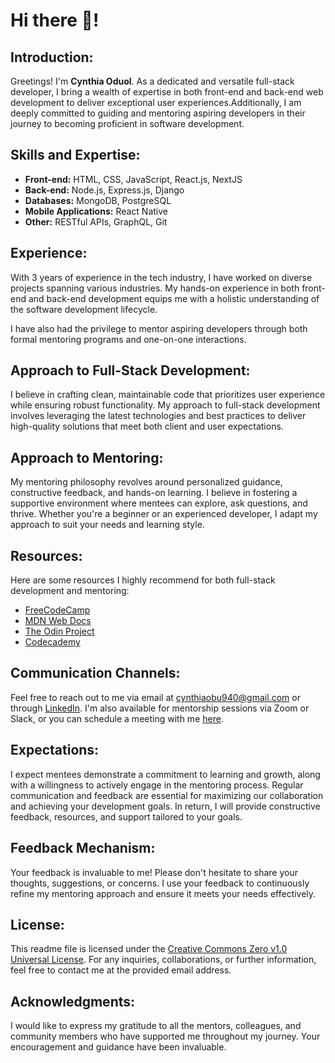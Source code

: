 # Hi there 👋!

## Introduction:
Greetings! I'm **Cynthia Oduol**. As a dedicated and versatile full-stack developer, I bring a wealth of expertise in both front-end
and back-end web development to deliver exceptional user experiences.Additionally, I am deeply committed to guiding and mentoring aspiring developers in their journey to becoming proficient in software development.


## Skills and Expertise:
- **Front-end:** HTML, CSS, JavaScript, React.js, NextJS
- **Back-end:** Node.js, Express.js, Django
- **Databases:** MongoDB, PostgreSQL
- **Mobile Applications:** React Native
- **Other:** RESTful APIs, GraphQL, Git


## Experience:
With 3 years of experience in the tech industry, I have worked on diverse projects spanning various industries. My hands-on experience in both front-end and back-end development equips me with a holistic understanding of the software development lifecycle. 

I have also had the privilege to mentor aspiring developers through both formal mentoring programs and one-on-one interactions.

## Approach to Full-Stack Development:
I believe in crafting clean, maintainable code that prioritizes user experience while ensuring robust functionality. My approach to full-stack development involves leveraging the latest technologies and best practices to deliver high-quality solutions that meet both client and user expectations.


## Approach to Mentoring:
My mentoring philosophy revolves around personalized guidance, constructive feedback, and hands-on learning. I believe in fostering a supportive environment where mentees can explore, ask questions, and thrive. Whether you're a beginner or an experienced developer, I adapt my approach to suit your needs and learning style.

## Resources:
Here are some resources I highly recommend for both full-stack development and mentoring:
- [FreeCodeCamp](https://www.freecodecamp.org/)
- [MDN Web Docs](https://developer.mozilla.org/)
- [The Odin Project](https://www.theodinproject.com/)
- [Codecademy](https://www.codecademy.com/)

## Communication Channels:
Feel free to reach out to me via email at [cynthiaobu940@gmail.com](mailto:cynthiaobu940@gmail.com) or through [LinkedIn](https://www.linkedin.com/in/cynthiaoduol/). I'm also available for mentorship sessions via Zoom or Slack, or you can schedule a meeting with me [here](https://calendly.com/oduolcynthia).

## Expectations:
I expect mentees demonstrate a commitment to learning and growth, along with a willingness to actively engage in the mentoring process. Regular communication and feedback are essential for maximizing our collaboration and achieving your development goals. In return, I will provide constructive feedback, resources, and support tailored to your goals.

## Feedback Mechanism:
Your feedback is invaluable to me! Please don't hesitate to share your thoughts, suggestions, or concerns. I use your feedback to continuously refine my mentoring approach and ensure it meets your needs effectively.

## License:
This readme file is licensed under the [Creative Commons Zero v1.0 Universal License](https://creativecommons.org/publicdomain/zero/1.0/). For any inquiries, collaborations, or further information, feel free to contact me at the provided email address.

## Acknowledgments:
I would like to express my gratitude to all the mentors, colleagues, and community members who have supported me throughout my journey. Your encouragement and guidance have been invaluable.

